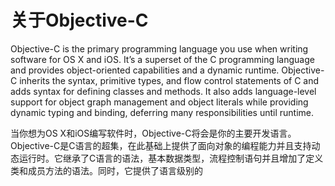 # 关于Objective-C

Objective-C is the primary programming language you use when writing software for OS X and iOS. It’s a superset of the C programming language and provides object-oriented capabilities and a dynamic runtime. Objective-C inherits the syntax, primitive types, and flow control statements of C and adds syntax for defining classes and methods. It also adds language-level support for object graph management and object literals while providing dynamic typing and binding, deferring many responsibilities until runtime.

当你想为OS X和iOS编写软件时，Objective-C将会是你的主要开发语言。Objective-C是C语言的超集，在此基础上提供了面向对象的编程能力并且支持动态运行时。它继承了C语言的语法，基本数据类型，流程控制语句并且增加了定义类和成员方法的语法。同时，它提供了语言级别的



